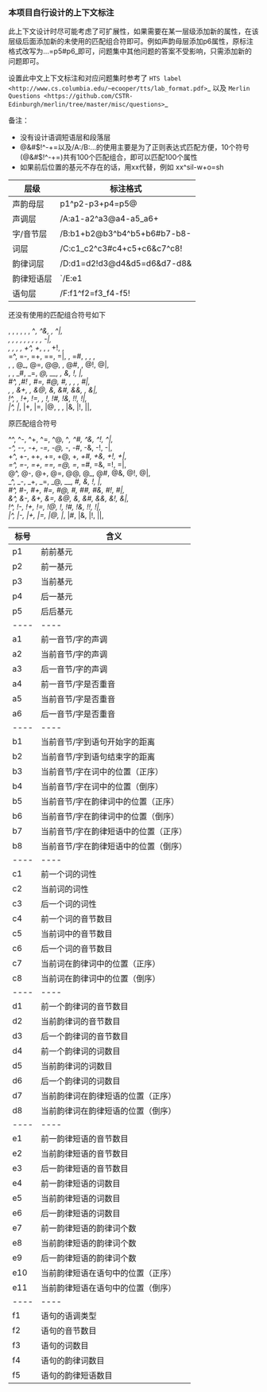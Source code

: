 ### 本项目自行设计的上下文标注

此上下文设计时尽可能考虑了可扩展性，如果需要在某一层级添加新的属性，在该层级后面添加新的未使用的匹配组合符即可。例如声韵母层添加p6属性，原标注格式改写为...=p5#p6_即可，问题集中其他问题的答案不受影响，只需添加新的问题即可。

设置此中文上下文标注和对应问题集时参考了 `HTS label <http://www.cs.columbia.edu/~ecooper/tts/lab_format.pdf>`_ 以及 `Merlin Questions <https://github.com/CSTR-Edinburgh/merlin/tree/master/misc/questions>`_ 

备注：
* 没有设计语调短语层和段落层
* @&#$!^-+=以及/A:/B:...的使用主要是为了正则表达式匹配方便，10个符号(@&#$!^-+=)共有100个匹配组合，即可以匹配100个属性
* 如果前后位置的基元不存在的话，用xx代替，例如 xx^sil-w+o=sh 

层级      |   标注格式
--------- | --------------
声韵母层  |  p1^p2-p3+p4=p5@
声调层    |  /A:a1-a2^a3@a4-a5_a6+
字/音节层 |  /B:b1+b2@b3^b4^b5+b6#b7-b8-
词层      |  /C:c1_c2^c3#c4+c5+c6&c7^c8!
韵律词层  |  /D:d1=d2!d3@d4&d5=d6&d7-d8&
韵律短语层 |  `/E:e1|e2-e3@e4+e5|e6#e7#e8&e9!e10-e11#`
语句层     |  /F:f1^f2=f3_f4-f5!


还没有使用的匹配组合符号如下

, , , , , , ^_, ^&, , ^|,  
, , , , , , , , , -|,  
, , , , +^, +_, , , +!, ,  
=^, =-, =+, ==, =|, , =#, , , ,  
, , @_, @=, @@, , @#, , @!, @|,  
, , _#, _=, _@, __, , _&, _!, _|,  
#^, ,#! , #=, #@, #_, , , , #|,  
, , &+, , &@, &_, &#, &&, , &|,  
!^, , !+, !=, , !_, !#, !&, !!, !|,  
|^, |_, |+, |=, |@, , , |&, |!, ||,  
  
  
原匹配组合符号 

^^, ^-, ^+, ^=, ^@, ^_, ^#, ^&, ^!, ^|,  
-^, --, -+, -=, -@, -_, -#, -&, -!, -|,  
+^, +-, ++, +=, +@, +_, +#, +&, +!, +|,  
=^, =-, =+, ==, =@, =_, =#, =&, =!, =|,  
@^, @-, @+, @=, @@, @_, @#, @&, @!, @|,  
_^, _-, _+, _=, _@, __, _#, _&, _!, _|,  
#^, #-, #+, #=, #@, #_, ##, #&, #!, #|,  
&^, &-, &+, &=, &@, &_, &#, &&, &!, &|,  
!^, !-, !+, !=, !@, !_, !#, !&, !!, !|,  
|^, |-, |+, |=, |@, |_, |#, |&, |!, ||,  
  
标号  |  含义
---- | ----
p1  |  前前基元
p2  |  前一基元
p3  |  当前基元
p4  |  后一基元
p5  |  后后基元
---- | ----
a1  |  前一音节/字的声调
a2  |  当前音节/字的声调
a3  |  后一音节/字的声调
a4  |  前一音节/字是否重音
a5  |  当前音节/字是否重音
a6  |  后一音节/字是否重音
---- | ----
b1  |  当前音节/字到语句开始字的距离
b2  |  当前音节/字到语句结束字的距离
b3  |  当前音节/字在词中的位置（正序）
b4  |  当前音节/字在词中的位置（倒序）
b5  |  当前音节/字在韵律词中的位置（正序）
b6  |  当前音节/字在韵律词中的位置（倒序）
b7  |  当前音节/字在韵律短语中的位置（正序）
b8  |  当前音节/字在韵律短语中的位置（倒序）
---- | ----
c1  |  前一个词的词性
c2  |  当前词的词性
c3  |  后一个词的词性
c4  |  前一个词的音节数目
c5  |  当前词中的音节数目
c6  |  后一个词的音节数目
c7  |  当前词在韵律词中的位置（正序）
c8  |  当前词在韵律词中的位置（倒序）
---- | ----
d1  |  前一个韵律词的音节数目
d2  |  当前韵律词的音节数目
d3  |  后一个韵律词的音节数目
d4  |  前一个韵律词的词数目
d5  |  当前韵律词的词数目
d6  |  后一个韵律词的词数目
d7  |  当前韵律词在韵律短语的位置（正序）
d8  |  当前韵律词在韵律短语的位置（倒序）
---- | ----
e1  |  前一韵律短语的音节数目
e2  |  当前韵律短语的音节数目
e3  |  后一韵律短语的音节数目
e4  |  前一韵律短语的词数目
e5  |  当前韵律短语的词数目
e6  |  后一韵律短语的词数目
e7  |  前一韵律短语的韵律词个数
e8  |  当前韵律短语的韵律词个数
e9  |  后一韵律短语的韵律词个数
e10  |  当前韵律短语在语句中的位置（正序）
e11  |  当前韵律短语在语句中的位置（倒序）
---- | ----
f1  |  语句的语调类型
f2  |  语句的音节数目
f3  |  语句的词数目
f4  |  语句的韵律词数目
f5  |  语句的韵律短语数目

